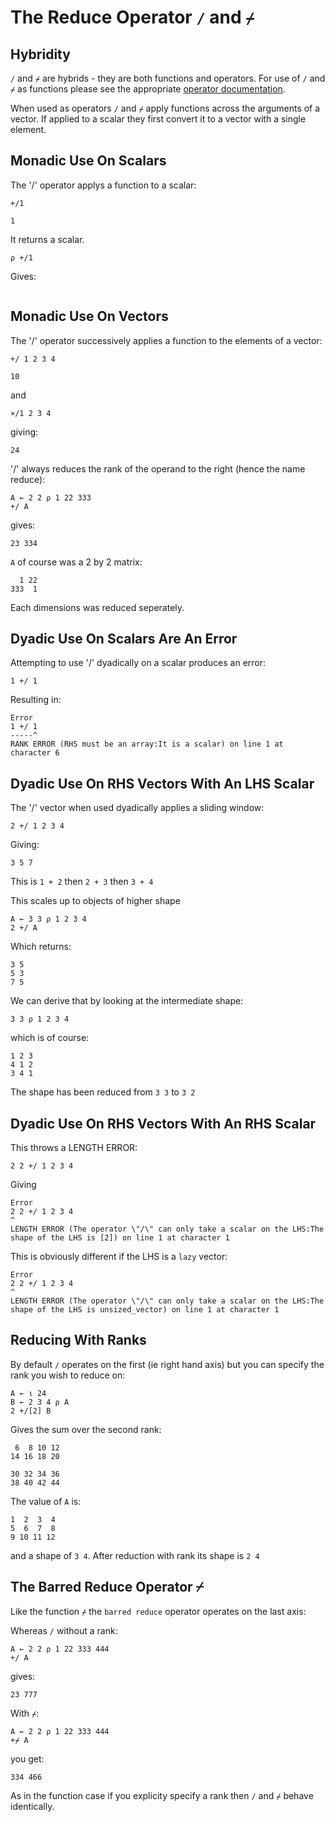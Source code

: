 # The Reduce Operator `/` and `⌿`

## Hybridity

`/` and `⌿` are hybrids - they are both functions and operators. For use of `/` and `⌿` as functions please see the appropriate [operator documentation](./functions_forwardslash_or_the_replicate_function.md).

When used as operators `/` and `⌿` apply functions across the arguments of a vector. If applied to a scalar they first convert it to a vector with a single element.

## Monadic Use On Scalars

The '/' operator applys a function to a scalar:

```pometo
+/1
```

```pometo_results
1
```

It returns a scalar.

```pometo
⍴ +/1
```

Gives:

```pometo_results

```

## Monadic Use On Vectors

The '/' operator successively applies a function to the elements of a vector:

```pometo
+/ 1 2 3 4
```

```pometo_results
10
```

and

```pometo
×/1 2 3 4
```

giving:

```pometo_results
24
```

'/' always reduces the rank of the operand to the right (hence the name reduce):

```pometo
A ← 2 2 ⍴ 1 22 333
+/ A
```

gives:

```pometo_results
23 334
```

`A` of course was a 2 by 2 matrix:

```apl_results
  1 22
333  1
```

Each dimensions was reduced seperately.


## Dyadic Use On Scalars Are An Error

Attempting to use '/' dyadically on a scalar produces an error:

```pometo
1 +/ 1
```

Resulting in:

```pometo_results
Error
1 +/ 1
-----^
RANK ERROR (RHS must be an array:It is a scalar) on line 1 at character 6
```

## Dyadic Use On RHS Vectors With An LHS Scalar

The '/' vector when used dyadically applies a sliding window:

```pometo
2 +/ 1 2 3 4
```

Giving:

```pometo_results
3 5 7
```

This is `1 + 2` then `2 + 3` then `3 + 4`

This scales up to objects of higher shape

```pometo
A ← 3 3 ⍴ 1 2 3 4
2 +/ A
```

Which returns:

```pometo_results
3 5
5 3
7 5
```
We can derive that by looking at the intermediate shape:

```apl
3 3 ⍴ 1 2 3 4
```

which is of course:

```apl_results
1 2 3
4 1 2
3 4 1
```

The shape has been reduced from `3 3` to `3 2`

## Dyadic Use On RHS Vectors With An RHS Scalar

This throws a LENGTH ERROR:

```pometo
2 2 +/ 1 2 3 4
```

Giving

```pometo_results
Error
2 2 +/ 1 2 3 4
^
LENGTH ERROR (The operator \"/\" can only take a scalar on the LHS:The shape of the LHS is [2]) on line 1 at character 1
```

This is obviously different if the LHS is a `lazy` vector:

```pometo_lazy
Error
2 2 +/ 1 2 3 4
^
LENGTH ERROR (The operator \"/\" can only take a scalar on the LHS:The shape of the LHS is unsized_vector) on line 1 at character 1
```

## Reducing With Ranks

By default `/` operates on the first (ie right hand axis) but you can specify the rank you wish to reduce on:

```pometo
A ← ⍳ 24
B ← 2 3 4 ⍴ A
2 +/[2] B
```

Gives the sum over the second rank:

```pometo_results
 6  8 10 12
14 16 18 20

30 32 34 36
38 40 42 44
```

The value of `A` is:

```apl_results
1  2  3  4
5  6  7  8
9 10 11 12
```

and a shape of `3 4`. After reduction with rank its shape is `2 4`

## The Barred Reduce Operator ⌿

Like the function `⌿` the `barred reduce` operator operates on the last axis:

Whereas `/` without a rank:

```pometo
A ← 2 2 ⍴ 1 22 333 444
+/ A
```

gives:

```pometo_results
23 777
```

With `⌿`:

```pometo
A ← 2 2 ⍴ 1 22 333 444
+⌿ A
```

you get:

```pometo_results
334 466
```

As in the function case if you explicity specify a rank then `/` and `⌿` behave identically.
